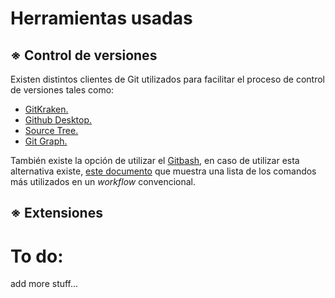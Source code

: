 # Herramientas usadas

## ※ Control de versiones

Existen distintos clientes de Git utilizados para facilitar el proceso de control de versiones tales como:

* [GitKraken.](https://www.gitkraken.com/)
* [Github Desktop.](https://desktop.github.com/) 
* [Source Tree.](https://www.sourcetreeapp.com/)
* [Git Graph.](https://marketplace.visualstudio.com/items?itemName=mhutchie.git-graph)

También existe la opción de utilizar el [Gitbash](https://git-scm.com/downloads), en caso de utilizar esta alternativa existe, [este documento](https://github.com/joshnh/Git-Commands) que muestra una lista de los comandos más utilizados en un _workflow_ convencional.


## ※ Extensiones
# To do:

add more stuff...